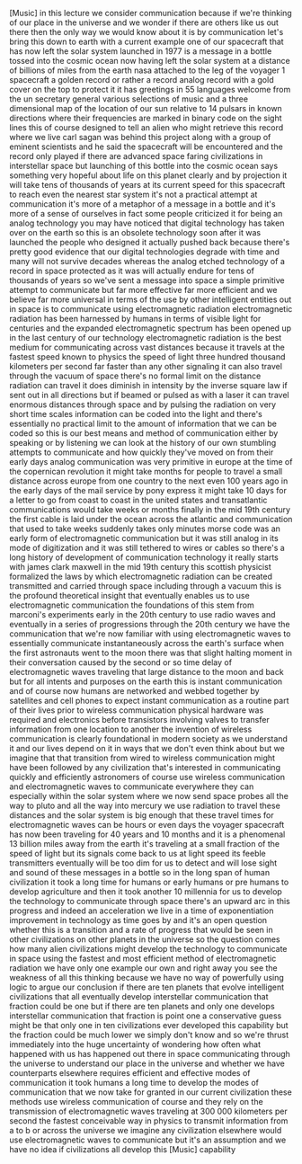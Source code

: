 [Music] in this lecture we consider communication because if we're thinking of our place in the universe and we wonder if there are others like us out there then the only way we would know about it is by communication let's bring this down to earth with a current example one of our spacecraft that has now left the solar system launched in 1977 is a message in a bottle tossed into the cosmic ocean now having left the solar system at a distance of billions of miles from the earth nasa attached to the leg of the voyager 1 spacecraft a golden record or rather a record analog record with a gold cover on the top to protect it it has greetings in 55 languages welcome from the un secretary general various selections of music and a three dimensional map of the location of our sun relative to 14 pulsars in known directions where their frequencies are marked in binary code on the sight lines this of course designed to tell an alien who might retrieve this record where we live carl sagan was behind this project along with a group of eminent scientists and he said the spacecraft will be encountered and the record only played if there are advanced space faring civilizations in interstellar space but launching of this bottle into the cosmic ocean says something very hopeful about life on this planet clearly and by projection it will take tens of thousands of years at its current speed for this spacecraft to reach even the nearest star system it's not a practical attempt at communication it's more of a metaphor of a message in a bottle and it's more of a sense of ourselves in fact some people criticized it for being an analog technology you may have noticed that digital technology has taken over on the earth so this is an obsolete technology soon after it was launched the people who designed it actually pushed back because there's pretty good evidence that our digital technologies degrade with time and many will not survive decades whereas the analog etched technology of a record in space protected as it was will actually endure for tens of thousands of years so we've sent a message into space a simple primitive attempt to communicate but far more effective far more efficient and we believe far more universal in terms of the use by other intelligent entities out in space is to communicate using electromagnetic radiation electromagnetic radiation has been harnessed by humans in terms of visible light for centuries and the expanded electromagnetic spectrum has been opened up in the last century of our technology electromagnetic radiation is the best medium for communicating across vast distances because it travels at the fastest speed known to physics the speed of light three hundred thousand kilometers per second far faster than any other signaling it can also travel through the vacuum of space there's no formal limit on the distance radiation can travel it does diminish in intensity by the inverse square law if sent out in all directions but if beamed or pulsed as with a laser it can travel enormous distances through space and by pulsing the radiation on very short time scales information can be coded into the light and there's essentially no practical limit to the amount of information that we can be coded so this is our best means and method of communication either by speaking or by listening we can look at the history of our own stumbling attempts to communicate and how quickly they've moved on from their early days analog communication was very primitive in europe at the time of the copernican revolution it might take months for people to travel a small distance across europe from one country to the next even 100 years ago in the early days of the mail service by pony express it might take 10 days for a letter to go from coast to coast in the united states and transatlantic communications would take weeks or months finally in the mid 19th century the first cable is laid under the ocean across the atlantic and communication that used to take weeks suddenly takes only minutes morse code was an early form of electromagnetic communication but it was still analog in its mode of digitization and it was still tethered to wires or cables so there's a long history of development of communication technology it really starts with james clark maxwell in the mid 19th century this scottish physicist formalized the laws by which electromagnetic radiation can be created transmitted and carried through space including through a vacuum this is the profound theoretical insight that eventually enables us to use electromagnetic communication the foundations of this stem from marconi's experiments early in the 20th century to use radio waves and eventually in a series of progressions through the 20th century we have the communication that we're now familiar with using electromagnetic waves to essentially communicate instantaneously across the earth's surface when the first astronauts went to the moon there was that slight halting moment in their conversation caused by the second or so time delay of electromagnetic waves traveling that large distance to the moon and back but for all intents and purposes on the earth this is instant communication and of course now humans are networked and webbed together by satellites and cell phones to expect instant communication as a routine part of their lives prior to wireless communication physical hardware was required and electronics before transistors involving valves to transfer information from one location to another the invention of wireless communication is clearly foundational in modern society as we understand it and our lives depend on it in ways that we don't even think about but we imagine that that transition from wired to wireless communication might have been followed by any civilization that's interested in communicating quickly and efficiently astronomers of course use wireless communication and electromagnetic waves to communicate everywhere they can especially within the solar system where we now send space probes all the way to pluto and all the way into mercury we use radiation to travel these distances and the solar system is big enough that these travel times for electromagnetic waves can be hours or even days the voyager spacecraft has now been traveling for 40 years and 10 months and it is a phenomenal 13 billion miles away from the earth it's traveling at a small fraction of the speed of light but its signals come back to us at light speed its feeble transmitters eventually will be too dim for us to detect and will lose sight and sound of these messages in a bottle so in the long span of human civilization it took a long time for humans or early humans or pre humans to develop agriculture and then it took another 10 millennia for us to develop the technology to communicate through space there's an upward arc in this progress and indeed an acceleration we live in a time of exponentiation improvement in technology as time goes by and it's an open question whether this is a transition and a rate of progress that would be seen in other civilizations on other planets in the universe so the question comes how many alien civilizations might develop the technology to communicate in space using the fastest and most efficient method of electromagnetic radiation we have only one example our own and right away you see the weakness of all this thinking because we have no way of powerfully using logic to argue our conclusion if there are ten planets that evolve intelligent civilizations that all eventually develop interstellar communication that fraction could be one but if there are ten planets and only one develops interstellar communication that fraction is point one a conservative guess might be that only one in ten civilizations ever developed this capability but the fraction could be much lower we simply don't know and so we're thrust immediately into the huge uncertainty of wondering how often what happened with us has happened out there in space communicating through the universe to understand our place in the universe and whether we have counterparts elsewhere requires efficient and effective modes of communication it took humans a long time to develop the modes of communication that we now take for granted in our current civilization these methods use wireless communication of course and they rely on the transmission of electromagnetic waves traveling at 300 000 kilometers per second the fastest conceivable way in physics to transmit information from a to b or across the universe we imagine any civilization elsewhere would use electromagnetic waves to communicate but it's an assumption and we have no idea if civilizations all develop this [Music] capability